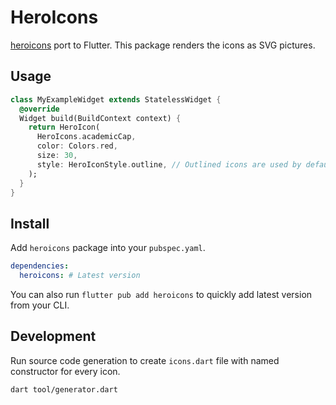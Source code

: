 # HeroIcons

[heroicons](https://heroicons.com/) port to Flutter. This package renders the icons as SVG pictures.

## Usage

```dart
class MyExampleWidget extends StatelessWidget {
  @override
  Widget build(BuildContext context) {
    return HeroIcon(
      HeroIcons.academicCap,
      color: Colors.red,
      size: 30,
      style: HeroIconStyle.outline, // Outlined icons are used by default.
    );
  }
}
```

## Install

Add `heroicons` package into your `pubspec.yaml`.

```yaml
dependencies:
  heroicons: # Latest version
```

You can also run `flutter pub add heroicons` to quickly add latest version from your CLI.

## Development

Run source code generation to create `icons.dart` file with named constructor for every icon.

```
dart tool/generator.dart
```
